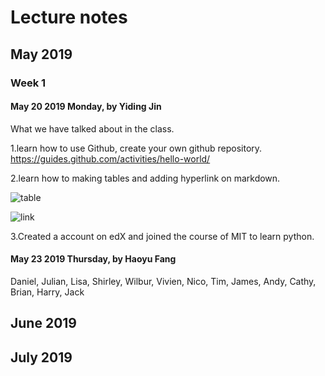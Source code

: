 
# Lecture notes
## May 2019 
### Week 1
#### May 20 2019 Monday, by Yiding Jin
What we have talked about in the class. 

1.learn how to use Github, create your own github repository.   https://guides.github.com/activities/hello-world/ 

2.learn how to making tables and adding hyperlink on markdown.

![table](file:///Users/jinyiding/Desktop/%E5%B1%8F%E5%B9%95%E5%BF%AB%E7%85%A7%202019-05-20%20%E4%B8%8B%E5%8D%887.19.08.png)

![link](file:///Users/jinyiding/Desktop/屏幕快照%202019-05-20%20下午7.25.34.png)

3.Created a account on edX and joined the course of MIT to learn python. 

#### May 23 2019 Thursday, by Haoyu Fang

Daniel, Julian, Lisa, Shirley, Wilbur, Vivien, Nico, Tim, James, Andy, Cathy, Brian, Harry, Jack 


## June 2019 



## July 2019
